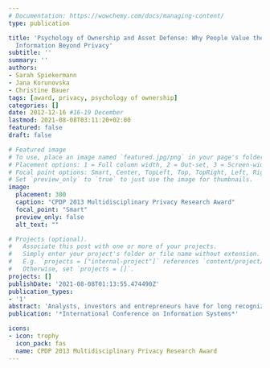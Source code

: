```yaml
---
# Documentation: https://wowchemy.com/docs/managing-content/
type: publication

title: 'Psychology of Ownership and Asset Defense: Why People Value their Personal
  Information Beyond Privacy'
subtitle: ''
summary: ''
authors:
- Sarah Spiekermann
- Jana Korunovska
- Christine Bauer
tags: [award, privacy, psychology of ownership]
categories: []
date: 2012-12-16 #16-19 December
lastmod: 2021-08-08T03:11:20+02:00
featured: false
draft: false

# Featured image
# To use, place an image named `featured.jpg/png` in your page's folder.
# Placement options: 1 = Full column width, 2 = Out-set, 3 = Screen-width
# Focal point options: Smart, Center, TopLeft, Top, TopRight, Left, Right, BottomLeft, Bottom, BottomRight
# Set `preview_only` to `true` to just use the image for thumbnails.
image:
  placement: 300
  caption: "CPDP 2013 Multidisciplinary Privacy Research Award"
  focal_point: "Smart"
  preview_only: false
  alt_text: ""

# Projects (optional).
#   Associate this post with one or more of your projects.
#   Simply enter your project's folder or file name without extension.
#   E.g. `projects = ["internal-project"]` references `content/project/deep-learning/index.md`.
#   Otherwise, set `projects = []`.
projects: []
publishDate: '2021-08-08T01:13:55.474490Z'
publication_types:
- '1'
abstract: 'Analysts, investors and entrepreneurs have for long recognized the value of comprehensive user profiles. While there is a market for trading such personal information among companies, the users, who are actually the providers of such information, are not asked to the negotiations table. To date, there is little information on how users value their personal information. In an online survey-based experiment 1059 Facebook users revealed how much they would be willing to pay for keeping their personal information. Our study reveals that as soon as people learn that some third party is interested in their personal information (asset consciousness prime), the value their information to a much higher degree than without this prime and start to defend their asset. Furthermore, we found that people develop a psychology of ownership towards their personal information. In fact, this construct is a significant contributor to information valuation, much higher than privacy concerns.'
publication: '*International Conference on Information Systems*'

icons:
- icon: trophy
  icon_pack: fas
  name: CPDP 2013 Multidisciplinary Privacy Research Award
---
```

